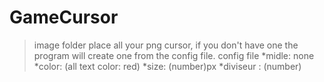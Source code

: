 # GameCursor

>image folder
place all your png cursor, if you don't have one the program will create one from the config file.
>config file
*midle: none
*color: (all text color: red)
*size: (number)px
*diviseur : (number) 
